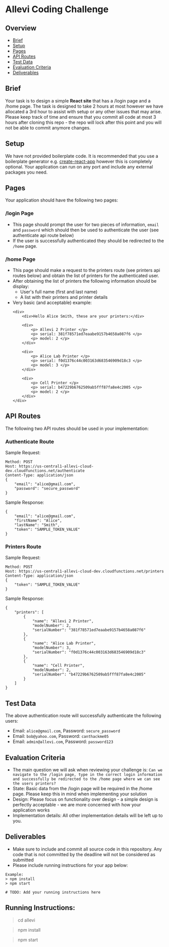 # Allevi Coding Challenge

## Overview  
- [Brief](#brief)  
- [Setup](#setup) 
- [Pages](#pages)  
- [API Routes](#api-routes)  
- [Test Data](#test-data)  
- [Evaluation Criteria](#evaluation-criteria)  
- [Deliverables](#deliverables)  


## Brief
Your task is to design a simple **React site** that has a /login page and a /home page. The task is designed to take 2 hours at most however we have allocated a 3rd hour to assist with setup or any other issues that may arise. Please keep track of time and ensure that you commit all code at most 3 hours after cloning this repo - the repo will lock after this point and you will not be able to commit anymore changes.

## Setup
We have not provided boilerplate code. It is recommended that you use a boilerplate generator e.g. [create-react-app](https://create-react-app.dev/) however this is completely optional. Your application can run on any port and include any external packages you need. 

## Pages
Your application should have the following two pages:

### /login Page
- This page should prompt the user for two pieces of information, `email` and `password` which should then be used to authenticate the user (see authenticate api route below)
- If the user is successfully authenticated they should be redirected to the `/home` page. 

### /home Page
- This page should make a request to the printers route (see printers api routes below) and obtain the list of printers for the authenticated user. 
- After obtaining the list of printers the following information should be display:
    - User's full name (first and last name)
    - A list with their printers and printer details
- Very basic (and acceptable) example:
    ```
    <div>
        <div>Hello Alice Smith, these are your printers:</div>
        
        <div>
            <p> Allevi 2 Printer </p>
            <p> serial: 381f78571ed7eaabe9157b4658a087f6 </p>
            <p> model: 2 </p>
        </div>

        <div>
            <p> Alice Lab Printer </p>
            <p> serial: f0d1376c44c003163d683546909d18c3 </p>
            <p> model: 3 </p>
        </div>

        <div>    
            <p> Cell Printer </p>
            <p> serial: b47229b6762509ab5fff87fa8e4c2005 </p>
            <p> model: 2 </p>
        </div>
    </div>
    ```

## API Routes

The following two API routes should be used in your implementation:

### Authenticate Route

Sample Request:
```
Method: POST 
Host: https://us-central1-allevi-cloud-dev.cloudfunctions.net/authenticate 
Content-Type: application/json
{
    "email": "alice@gmail.com",
    "password": "secure_password"
}
```

Sample Response:
```
{
    "email": "alice@gmail.com",
    "firstName": "Alice",
    "lastName": "Smith",
    "token": "SAMPLE_TOKEN_VALUE"
}
```
### Printers Route

Sample Request:
```
Method: POST 
Host: https://us-central1-allevi-cloud-dev.cloudfunctions.net/printers
Content-Type: application/json
{
    "token": "SAMPLE_TOKEN_VALUE" 
}
```

Sample Response:
```
{
    "printers": [
        {
            "name": "Allevi 2 Printer",
            "modelNumber": 2,
            "serialNumber": "381f78571ed7eaabe9157b4658a087f6"
        },
        {
            "name": "Alice Lab Printer",
            "modelNumber": 3,
            "serialNumber": "f0d1376c44c003163d683546909d18c3"
        },
        {
            "name": "Cell Printer",
            "modelNumber": 2,
            "serialNumber": "b47229b6762509ab5fff87fa8e4c2005"
        }
    ]
}
```

## Test Data
The above authentication route will successfully authenticate the following users:
- Email: `alice@gmail.com`, Password: `secure_password`
- Email: `bob@yahoo.com`, Password: `canthackme05`
- Email: `admin@allevi.com`, Password: `password123`

## Evaluation Criteria
- The main question we will ask when reviewing your challenge is: `Can we navigate to the /login page, type in the correct login information and successfully be redirected to the /home page where we can see the users printers?` 
- State: Basic data from the /login page will be required in the /home page. Please keep this in mind when implementing your solution
- Design: Please focus on functionality over design - a simple design is perfectly acceptable - we are more concerned with how your application works
- Implementation details: All other implementation details will be left up to you.


## Deliverables
- Make sure to include and commit all source code in this repository. Any code that is not committed by the deadline will not be considered as submitted
- Please include running instructions for your app below:
```
Example:
> npm install
> npm start

# TODO: Add your running instructions here
```

## Running Instructions:

> cd allevi

> npm install

> npm start